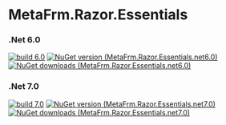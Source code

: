 # MetaFrm.Razor.Essentials

### .Net 6.0
[![build 6.0](https://github.com/MetaFrm/MetaFrm.Razor.Essentials/actions/workflows/build_6.0.yml/badge.svg)](https://github.com/MetaFrm/MetaFrm.Razor.Essentials/actions/workflows/build_6.0.yml)
[![NuGet version (MetaFrm.Razor.Essentials.net6.0)](https://img.shields.io/nuget/v/MetaFrm.Razor.Essentials.net6.0)](https://www.nuget.org/packages/MetaFrm.Razor.Essentials.net6.0/)
[![NuGet downloads (MetaFrm.Razor.Essentials.net6.0)](https://img.shields.io/nuget/dt/MetaFrm.Razor.Essentials.net6.0)](https://www.nuget.org/packages/MetaFrm.Razor.Essentials.net6.0/)
### .Net 7.0
[![build 7.0](https://github.com/MetaFrm/MetaFrm.Razor.Essentials/actions/workflows/build_7.0.yml/badge.svg)](https://github.com/MetaFrm/MetaFrm.Razor.Essentials/actions/workflows/build_7.0.yml)
[![NuGet version (MetaFrm.Razor.Essentials.net7.0)](https://img.shields.io/nuget/v/MetaFrm.Razor.Essentials.net7.0)](https://www.nuget.org/packages/MetaFrm.Razor.Essentials.net7.0/)
[![NuGet downloads (MetaFrm.Razor.Essentials.net7.0)](https://img.shields.io/nuget/dt/MetaFrm.Razor.Essentials.net7.0)](https://www.nuget.org/packages/MetaFrm.Razor.Essentials.net7.0/)